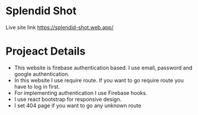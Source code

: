 # Splendid Shot

Live site link  https://splendid-shot.web.app/

# Projeact Details
* This website is firebase authentication based. I use email, password and google authentication.
* In this website I use require route. If you want to go require route you have to log in first.
* For implementing authentication I use Firebase hooks.
* I use react bootstrap for responsive design.
* I set 404 page if you want to go any unknown route